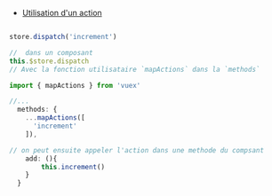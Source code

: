 <div class="grid grid-cols-2 gap-4">
<div>

* <u>Utilisation d'un action</u>

```ts

store.dispatch('increment')

//  dans un composant
this.$store.dispatch 
// Avec la fonction utilisataire `mapActions` dans la `methods`

import { mapActions } from 'vuex'

//...
  methods: {
    ...mapActions([
      'increment'
    ]),

// on peut ensuite appeler l'action dans une methode du compsant 
    add: (){
        this.increment()
    }
  }
```

</div>

</div>